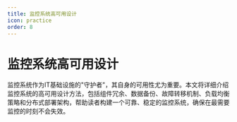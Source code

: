 ```yaml
---
title: 监控系统高可用设计
icon: practice
order: 8
---
```


# 监控系统高可用设计

监控系统作为IT基础设施的"守护者"，其自身的可用性尤为重要。本文将详细介绍监控系统的高可用设计方法，包括组件冗余、数据备份、故障转移机制、负载均衡策略和分布式部署架构，帮助读者构建一个可靠、稳定的监控系统，确保在最需要监控的时刻不会失效。
